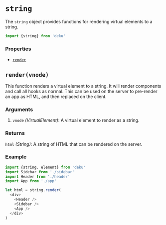 # `string`

The `string` object provides functions for rendering virtual elements to a string.

```js
import {string} from 'deku'
```

### Properties

* [`render`](#-render-vnode)

## `render(vnode)`

This function renders a virtual element to a string. It will render components and call all hooks as normal. This can be used on the server to pre-render an app as HTML, and then replaced on the client.

### Arguments

1. `vnode` _(VirtualElement)_: A virtual element to render as a string.

### Returns

`html` _(String)_: A string of HTML that can be rendered on the server.

### Example

```js
import {string, element} from 'deku'
import Sidebar from './sidebar'
import Header from './header'
import App from './app'

let html = string.render(
  <div>
    <Header />
    <Sidebar />
    <App />
  </div>
)
```
